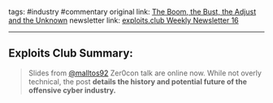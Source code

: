 tags: #industry #commentary
original link: [The Boom, the Bust, the Adjust and the Unknown](https://x.com/malltos92/status/1777506009000583478?ref=blog.exploits.club)
newsletter link: [exploits.club Weekly Newsletter 16](https://blog.exploits.club/exploits-club-weekly-newsletter-16/)

---
## Exploits Club Summary:
>  Slides from [@malltos92](https://twitter.com/malltos92?ref=blog.exploits.club) Zer0con talk are online now. While not overly technical, the post **details the history and potential future of the offensive cyber industry.** 